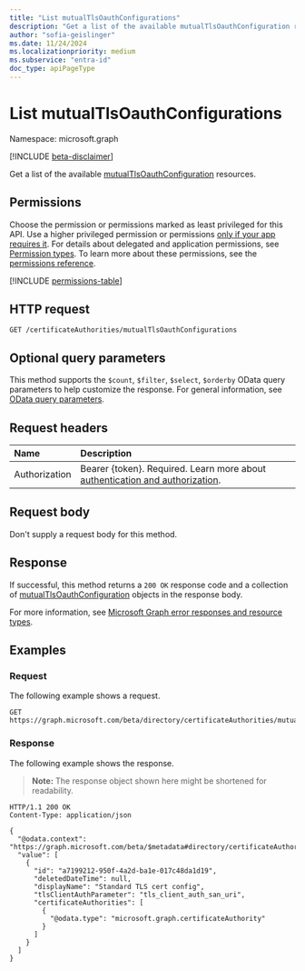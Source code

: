 ```yaml
---
title: "List mutualTlsOauthConfigurations"
description: "Get a list of the available mutualTlsOauthConfiguration resources."
author: "sofia-geislinger"
ms.date: 11/24/2024
ms.localizationpriority: medium
ms.subservice: "entra-id"
doc_type: apiPageType
---
```


# List mutualTlsOauthConfigurations

Namespace: microsoft.graph

[!INCLUDE [beta-disclaimer](../../includes/beta-disclaimer.md)]

Get a list of the available [mutualTlsOauthConfiguration](../resources/mutualtlsoauthconfiguration.md) resources.

## Permissions

Choose the permission or permissions marked as least privileged for this API. Use a higher privileged permission or permissions [only if your app requires it](/graph/permissions-overview#best-practices-for-using-microsoft-graph-permissions). For details about delegated and application permissions, see [Permission types](/graph/permissions-overview#permission-types). To learn more about these permissions, see the [permissions reference](/graph/permissions-reference).

<!-- {
  "blockType": "permissions",
  "name": "certificateauthoritypath-list-mutualtlsoauthconfigurations-permissions"
}
-->
[!INCLUDE [permissions-table](../includes/permissions/certificateauthoritypath-list-mutualtlsoauthconfigurations-permissions.md)]

## HTTP request

<!-- {
  "blockType": "ignored"
}
-->
``` http
GET /certificateAuthorities/mutualTlsOauthConfigurations
```

## Optional query parameters

This method supports the `$count`, `$filter`, `$select`, `$orderby` OData query parameters to help customize the response. For general information, see [OData query parameters](/graph/query-parameters).

## Request headers

|Name|Description|
|:---|:---|
|Authorization|Bearer {token}. Required. Learn more about [authentication and authorization](/graph/auth/auth-concepts).|

## Request body

Don't supply a request body for this method.

## Response

If successful, this method returns a `200 OK` response code and a collection of [mutualTlsOauthConfiguration](../resources/mutualtlsoauthconfiguration.md) objects in the response body.

For more information, see [Microsoft Graph error responses and resource types](/graph/errors).

## Examples

### Request

The following example shows a request.
<!-- {
  "blockType": "request",
  "name": "certificateauthoritypath-list-mutualtlsoauthconfigurations-permissions"
}
-->

```http
GET https://graph.microsoft.com/beta/directory/certificateAuthorities/mutualTlsOauthConfigurations
```

### Response

The following example shows the response.
>**Note:** The response object shown here might be shortened for readability.
<!-- {
  "blockType": "response",
  "truncated": true,
  "@odata.type": "Collection(microsoft.graph.mutualTlsOauthConfiguration)"
}
-->
``` http
HTTP/1.1 200 OK
Content-Type: application/json

{
  "@odata.context": "https://graph.microsoft.com/beta/$metadata#directory/certificateAuthorities/mutualTlsOauthConfigurations",
  "value": [
    {
      "id": "a7199212-950f-4a2d-ba1e-017c48da1d19",
      "deletedDateTime": null,
      "displayName": "Standard TLS cert config",
      "tlsClientAuthParameter": "tls_client_auth_san_uri",
      "certificateAuthorities": [
        {
          "@odata.type": "microsoft.graph.certificateAuthority"
        }
      ]
    }
  ]
}
```

